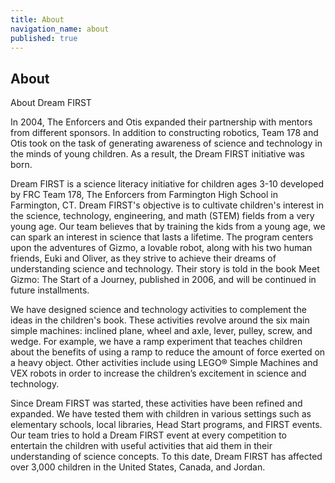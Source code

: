 ```yaml
---
title: About
navigation_name: about
published: true
---
```


## About
About Dream FIRST

In 2004, The Enforcers and Otis expanded their partnership with mentors from different sponsors. In addition to constructing robotics, Team 178 and Otis took on the task of generating awareness of science and technology in the minds of young children. As a result, the Dream FIRST initiative was born.

Dream FIRST is a science literacy initiative for children ages 3-10 developed by FRC Team 178, The Enforcers from Farmington High School in Farmington, CT. Dream FIRST's objective is to cultivate children's interest in the science, technology, engineering, and math (STEM) fields from a very young age. Our team believes that by training the kids from a young age, we can spark an interest in science that lasts a lifetime. The program centers upon the adventures of Gizmo, a lovable robot, along with his two human friends, Euki and Oliver, as they strive to achieve their dreams of understanding science and technology. Their story is told in the book Meet Gizmo: The Start of a Journey, published in 2006, and will be continued in future installments.

We have designed science and technology activities to complement the ideas in the children's book. These activities revolve around the six main simple machines: inclined plane, wheel and axle, lever, pulley, screw, and wedge. For example, we have a ramp experiment that teaches children about the benefits of using a ramp to reduce the amount of force exerted on a heavy object. Other activities include using LEGO® Simple Machines and VEX robots in order to increase the children’s excitement in science and technology.

Since Dream FIRST was started, these activities have been refined and expanded. We have tested them with children in various settings such as elementary schools, local libraries, Head Start programs, and FIRST events. Our team tries to hold a Dream FIRST event at every competition to entertain the children with useful activities that aid them in their understanding of science concepts. To this date, Dream FIRST has affected over 3,000 children in the United States, Canada, and Jordan.
